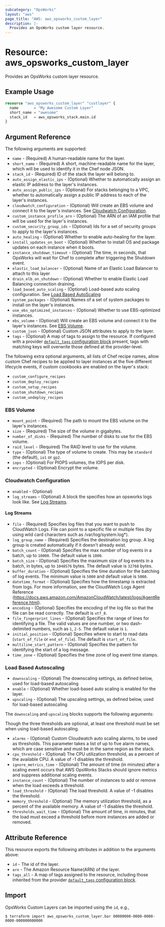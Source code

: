 ```yaml
---
subcategory: "OpsWorks"
layout: "aws"
page_title: "AWS: aws_opsworks_custom_layer"
description: |-
  Provides an OpsWorks custom layer resource.
---
```


# Resource: aws_opsworks_custom_layer

Provides an OpsWorks custom layer resource.

## Example Usage

```terraform
resource "aws_opsworks_custom_layer" "custlayer" {
  name       = "My Awesome Custom Layer"
  short_name = "awesome"
  stack_id   = aws_opsworks_stack.main.id
}
```

## Argument Reference

The following arguments are supported:

* `name` - (Required) A human-readable name for the layer.
* `short_name` - (Required) A short, machine-readable name for the layer, which will be used to identify it in the Chef node JSON.
* `stack_id` - (Required) ID of the stack the layer will belong to.
* `auto_assign_elastic_ips` - (Optional) Whether to automatically assign an elastic IP address to the layer's instances.
* `auto_assign_public_ips` - (Optional) For stacks belonging to a VPC, whether to automatically assign a public IP address to each of the layer's instances.
* `cloudwatch_configuration` - (Optional) Will create an EBS volume and connect it to the layer's instances. See [Cloudwatch Configuration](#cloudwatch-configuration).
* `custom_instance_profile_arn` - (Optional) The ARN of an IAM profile that will be used for the layer's instances.
* `custom_security_group_ids` - (Optional) Ids for a set of security groups to apply to the layer's instances.
* `auto_healing` - (Optional) Whether to enable auto-healing for the layer.
* `install_updates_on_boot` - (Optional) Whether to install OS and package updates on each instance when it boots.
* `instance_shutdown_timeout` - (Optional) The time, in seconds, that OpsWorks will wait for Chef to complete after triggering the Shutdown event.
* `elastic_load_balancer` - (Optional) Name of an Elastic Load Balancer to attach to this layer
* `drain_elb_on_shutdown` - (Optional) Whether to enable Elastic Load Balancing connection draining.
* `load_based_auto_scaling` - (Optional) Load-based auto scaling configuration. See [Load Based AutoScaling](#load-based-autoscaling)
* `system_packages` - (Optional) Names of a set of system packages to install on the layer's instances.
* `use_ebs_optimized_instances` - (Optional) Whether to use EBS-optimized instances.
* `ebs_volume` - (Optional) Will create an EBS volume and connect it to the layer's instances. See [EBS Volume](#ebs-volume).
* `custom_json` - (Optional) Custom JSON attributes to apply to the layer.
* `tags` - (Optional) A map of tags to assign to the resource. If configured with a provider [`default_tags` configuration block](https://registry.terraform.io/providers/hashicorp/aws/latest/docs#default_tags-configuration-block) present, tags with matching keys will overwrite those defined at the provider-level.

The following extra optional arguments, all lists of Chef recipe names, allow
custom Chef recipes to be applied to layer instances at the five different
lifecycle events, if custom cookbooks are enabled on the layer's stack:

* `custom_configure_recipes`
* `custom_deploy_recipes`
* `custom_setup_recipes`
* `custom_shutdown_recipes`
* `custom_undeploy_recipes`

### EBS Volume

* `mount_point` - (Required) The path to mount the EBS volume on the layer's instances.
* `size` - (Required) The size of the volume in gigabytes.
* `number_of_disks` - (Required) The number of disks to use for the EBS volume.
* `raid_level` - (Required) The RAID level to use for the volume.
* `type` - (Optional) The type of volume to create. This may be `standard` (the default), `io1` or `gp2`.
* `iops` - (Optional) For PIOPS volumes, the IOPS per disk.
* `encrypted` - (Optional) Encrypt the volume.

### Cloudwatch Configuration

* `enabled` - (Optional)
* `log_streams` - (Optional) A block the specifies how an opsworks logs look like. See [Log Streams](#log-streams).

#### Log Streams

* `file` - (Required) Specifies log files that you want to push to CloudWatch Logs. File can point to a specific file or multiple files (by using wild card characters such as /var/log/system.log*).
* `log_group_name` - (Required) Specifies the destination log group. A log group is created automatically if it doesn't already exist.
* `batch_count` - (Optional) Specifies the max number of log events in a batch, up to `10000`. The default value is `1000`.
* `batch_size` - (Optional) Specifies the maximum size of log events in a batch, in bytes, up to `1048576` bytes. The default value is `32768` bytes.
* `buffer_duration` - (Optional) Specifies the time duration for the batching of log events. The minimum value is `5000` and default value is `5000`.
* `datetime_format` - (Optional) Specifies how the timestamp is extracted from logs. For more information, see the CloudWatch Logs Agent Reference (https://docs.aws.amazon.com/AmazonCloudWatch/latest/logs/AgentReference.html).
* `encoding` - (Optional) Specifies the encoding of the log file so that the file can be read correctly. The default is `utf_8`.
* `file_fingerprint_lines` - (Optional) Specifies the range of lines for identifying a file. The valid values are one number, or two dash-delimited numbers, such as `1`, `2-5`. The default value is `1`.
* `initial_position` - (Optional) Specifies where to start to read data (`start_of_file` or `end_of_file`). The default is `start_of_file`.
* `multiline_start_pattern` - (Optional) Specifies the pattern for identifying the start of a log message.
* `time_zone` - (Optional) Specifies the time zone of log event time stamps.

### Load Based Autoscaling

* `downscaling` - (Optional) The downscaling settings, as defined below, used for load-based autoscaling
* `enable` - (Optional) Whether load-based auto scaling is enabled for the layer.
* `upscaling` - (Optional) The upscaling settings, as defined below, used for load-based autoscaling

The `downscaling` and `upscaling` blocks supports the following arguments:

Though the three thresholds are optional, at least one threshold must be set when using load-based autoscaling.

* `alarms` - (Optional) Custom Cloudwatch auto scaling alarms, to be used as thresholds. This parameter takes a list of up to five alarm names, which are case sensitive and must be in the same region as the stack.
* `cpu_threshold` - (Optional) The CPU utilization threshold, as a percent of the available CPU. A value of -1 disables the threshold.
* `ignore_metrics_time` - (Optional) The amount of time (in minutes) after a scaling event occurs that AWS OpsWorks Stacks should ignore metrics and suppress additional scaling events.
* `instance_count` - (Optional) The number of instances to add or remove when the load exceeds a threshold.
* `load_threshold` - (Optional) The load threshold. A value of -1 disables the threshold.
* `memory_threshold` - (Optional) The memory utilization threshold, as a percent of the available memory. A value of -1 disables the threshold.
* `thresholds_wait_time` - (Optional) The amount of time, in minutes, that the load must exceed a threshold before more instances are added or removed.

## Attribute Reference

This resource exports the following attributes in addition to the arguments above:

* `id` - The id of the layer.
* `arn` - The Amazon Resource Name(ARN) of the layer.
* `tags_all` - A map of tags assigned to the resource, including those inherited from the provider [`default_tags` configuration block](https://registry.terraform.io/providers/hashicorp/aws/latest/docs#default_tags-configuration-block).

## Import

OpsWorks Custom Layers can be imported using the `id`, e.g.,

```
$ terraform import aws_opsworks_custom_layer.bar 00000000-0000-0000-0000-000000000000
```
